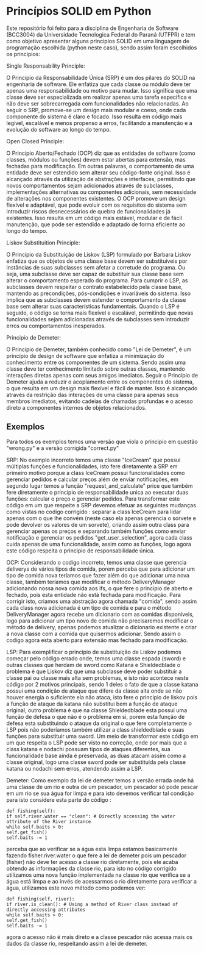 # Princípios SOLID em Python

Este repositório foi feito para a disciplina de Engenharia de Software (BCC3004) da Universidade Tecnologica Federal do Paraná (UTFPR) e tem como objetivo
apresentar alguns principios SOLID em uma linguagem de programação escolhida (python neste caso), sendo assim foram escolhidos os principios:

Single Responsability Principle:

O Princípio da Responsabilidade Única (SRP) é um dos pilares do SOLID na engenharia de software. Ele enfatiza que cada classe ou módulo deve ter apenas uma
responsabilidade ou motivo para mudar. Isso significa que uma classe deve ser especializada em realizar apenas uma tarefa específica e não deve ser sobrecarregada com
funcionalidades não relacionadas. Ao seguir o SRP, promove-se um design mais modular e coeso, onde cada componente do sistema é claro e focado. Isso resulta em código
mais legível, escalável e menos propenso a erros, facilitando a manutenção e a evolução do software ao longo do tempo.

Open Closed Principle:

O Princípio Aberto/Fechado (OCP) diz que as entidades de software (como classes, módulos ou funções) devem estar abertas para extensão, mas fechadas para
modificação. Em outras palavras, o comportamento de uma entidade deve ser estendido sem alterar seu código-fonte original. Isso é alcançado através da utilização de
abstrações e interfaces, permitindo que novos comportamentos sejam adicionados através de subclasses, implementações alternativas ou componentes adicionais, sem
necessidade de alterações nos componentes existentes. O OCP promove um design flexível e adaptável, que pode evoluir com os requisitos do sistema sem introduzir
riscos desnecessários de quebra de funcionalidades já existentes. Isso resulta em um código mais estável, modular e de fácil manutenção, que pode ser estendido e
adaptado de forma eficiente ao longo do tempo. 

Liskov Substituition Principle:

O Princípio da Substituição de Liskov (LSP) formulado por Barbara Liskov enfatiza que os objetos de uma classe base devem ser substituíveis por instâncias de suas
subclasses sem afetar a corretude do programa. Ou seja, uma subclasse deve ser capaz de substituir sua classe base sem alterar o comportamento esperado do programa.
Para cumprir o LSP, as subclasses devem respeitar o contrato estabelecido pela classe base, mantendo as precondições, pós-condições e invariáveis do sistema. Isso
implica que as subclasses devem estender o comportamento da classe base sem alterar suas características fundamentais. Quando o LSP é seguido, o código se torna mais
flexível e escalável, permitindo que novas funcionalidades sejam adicionadas através de subclasses sem introduzir erros ou comportamentos inesperados.

Principio de Demeter:

O Princípio de Demeter, também conhecido como "Lei de Demeter", é um princípio de design de software que enfatiza a minimização do conhecimento entre os componentes
de um sistema. Sendo assim uma classe deve ter conhecimento limitado sobre outras classes, mantendo interações diretas apenas com seus amigos imediatos. Seguir o
Princípio de Demeter ajuda a reduzir o acoplamento entre os componentes do sistema, o que resulta em um design mais flexível e fácil de manter. Isso é alcançado
através da restrição das interações de uma classe para apenas seus membros imediatos, evitando cadeias de chamadas profundas e o acesso direto a componentes internos
de objetos relacionados.

## Exemplos

Para todos os exemplos temos uma versão que viola o principio em questão "wrong.py" e a versão corrigida "correct.py" 

SRP: No exemplo incorreto temos uma classe "IceCream" que possui múltiplas funções e funcionalidades, isto fere diretamente a SRP em primeiro motivo porque a class
IceCream possui funcionalidades como gerenciar pedidos e calcular preços além de enviar notificações, em segundo lugar temos a função "request_and_calculate" price
que também fere diretamente o principio de responsabilidade unica ao executar duas funções: calcular o preço e gerenciar pedidos. 
Para transformar este código em um que respeite a SRP devemos efetuar as seguintes mudanças como vistas no codigo corrigido : separar a class IceCream para lidar
apenas com o que lhe convém (neste caso ela apenas gerencia o sorvete e pode devolver os valores de um sorvete), criando assim outra class para gerenciar apenas os
preços e separando também funções como enviar notificação e gerenciar os pedidos "get_user_selection", agora cada class cuida apenas de uma funcionalidade, assim como
as funções, logo agora este código respeita o principio de responsabilidade única.

OCP: Considerando o codigo incorreto, temos uma classe que gerencia deliverys de vários tipos de comida, porem perceba que para adicionar um tipo de comida nova
teríamos que fazer além do que adicionar uma nova classe, também teríamos que modificar o método DeliveryManager adicionando nossa nova comida aos ifs, o que fere o
principio de aberto e fechado, pois esta entidade não está fechada para modificação.
Para corrigir isto, criamos uma abstração agora chamada "comida", sendo assim cada class nova adicionada é um tipo de comida e para o método DeliveryManager agora
recebe um dicionario com as comidas disponíveis, logo para adicionar um tipo novo de comida não precisaremos modificar o método de delivery, apenas podemos atualizar
o dicionario existente e criar a nova classe com a comida que quisermos adicionar. Sendo assim o codigo agora esta aberto para extensão mas fechado para modificação.

LSP: Para exemplificar o principio de substituição de Liskov podemos começar pelo código errado onde, temos uma classe espada (sword) e outras classes que herdam de
sword como Katana e Shieldedblade o problema é que Liskov diz que uma subclasse deve poder substituir a classe pai ou classe mais alta sem problemas, e isto não
acontece neste código por 2 motivos principais, sendo 1 deles o fato de que a classe katana possui uma condição de ataque que difere da classe alta onde se não houver
energia o suficiente ela não ataca, isto fere o principio de liskov pois a função de ataque da katana não substitui bem a função de ataque original, outro problema é
que na classe Shieldedblade esta possui uma função de defesa o que não é o problema em si, porem esta função de defesa esta substituindo o ataque da original o que
fere completamente o LSP pois não poderíamos também utilizar a class shieldedblade e suas funções para substituir uma sword.
Um meio de transformar este código em um que respeita o LSP pode ser visto no correção, onde por mais que a class katana e nodachi possuam tipos de ataques
diferentes, sua funcionalidade base ainda é preservada, as duas atacam assim como a classe original, logo uma classe sword pode ser substituída pela classe katana ou
nodachi sem erros, atendendo assim a LSP.

Demeter: Como exemplo da lei de demeter temos a versão errada onde há uma classe de um rio e outra de um pescador, um pescador só pode pescar em um rio se sua água
for limpa e para isto devemos verificar tal condição para isto considere esta parte do código : 
```
def fishing(self):
if self.river.water == "clean": # Directly accessing the water attribute of the River instance
while self.baits > 0:
self.get_fish()
self.baits -= 1
```
perceba que ao verificar se a água esta limpa estamos basicamente fazendo fisher.river.water o que fere a lei de demeter pois um pescador (fisher) não deve ter acesso
a classe rio diretamente, pois ele acaba obtendo as informações da classe rio, para isto no código corrigido utilizamos uma nova função implementada na classe rio que
verifica se a água está limpa e ao invés de acessarmos o rio diretamente para verificar a água, utilizamos este novo método como podemos ver:
```
def fishing(self, river):
if river.is_clean(): # Using a method of River class instead of directly accessing attributes
while self.baits > 0:
self.get_fish()
self.baits -= 1
```
agora o acesso não é mais direto e a classe pescador não acessa mais os dados da classe rio, respeitando assim a lei de demeter.
